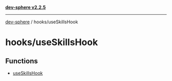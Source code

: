 [**dev-sphere v2.2.5**](../../README.md)

***

[dev-sphere](../../modules.md) / hooks/useSkillsHook

# hooks/useSkillsHook

## Functions

- [useSkillsHook](functions/useSkillsHook.md)
